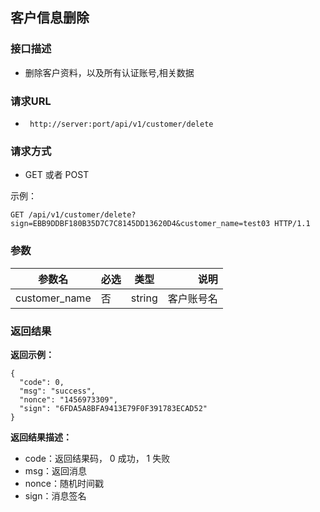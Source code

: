 ## 客户信息删除


### 接口描述

- 删除客户资料，以及所有认证账号,相关数据

### 请求URL

- ` http://server:port/api/v1/customer/delete `
      
### 请求方式

- GET 或者 POST 

示例：

    GET /api/v1/customer/delete?sign=EBB9DDBF180B35D7C7C8145DD13620D4&customer_name=test03 HTTP/1.1

### 参数

| 参数名 | 必选 | 类型 | 说明 |
|---|:---|:---:|---:|
| customer_name | 否 | string |客户账号名 |


### 返回结果

**返回示例：**

    {
      "code": 0,
      "msg": "success",
      "nonce": "1456973309",
      "sign": "6FDA5A8BFA9413E79F0F391783ECAD52"
    }

**返回结果描述：**

- code：返回结果码， 0 成功， 1 失败
- msg：返回消息
- nonce：随机时间戳
- sign：消息签名